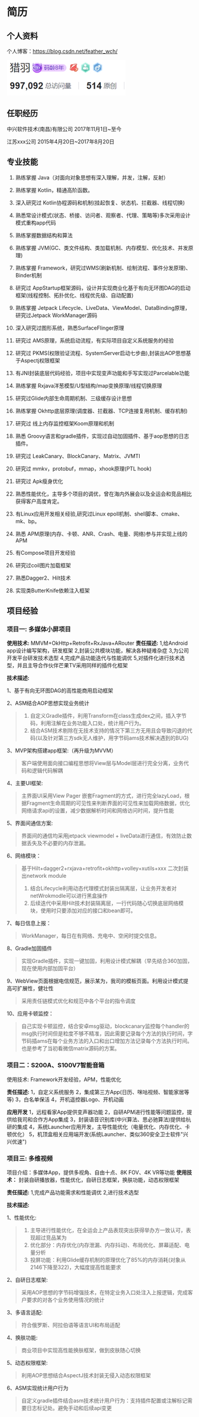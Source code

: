 # 简历

## 个人资料

个人博客：<https://blog.csdn.net/feather_wch/>

![Alt text](image.png)


## 任职经历

中兴软件技术(南昌)有限公司 2017年11月1日\~至今

江苏xxx公司 2015年4月20日\~2017年8月20日

## 专业技能

1. 熟练掌握 Java（对面向对象思想有深入理解，并发，注解，反射）
   
2. 熟练掌握 Kotlin，精通高阶函数。
   
3. 深入研究过 Kotlin协程源码和机制(挂起恢复、状态机、拦截器、线程切换)

4. 熟悉常设计模式(状态、桥接、访问者、观察者、代理、策略等)多次采用设计模式重构app代码
   
5. 熟练掌握数据结构和算法

6. 熟练掌握 JVM(GC、类文件结构、类加载机制、内存模型、优化技术、并发原理)

7.  熟练掌握 Framework，研究过WMS(刷新机制、绘制流程、事件分发原理)、Binder机制

8.  研究过 AppStartup框架源码，设计并实现商业化基于有向无环图DAG的启动框架(线程控制、拓扑优化、线程优先级、自动配置)

9.  熟练掌握 Jetpack Lifecycle、LiveData、ViewModel、DataBinding原理，研究过Jetpack WorkManager源码

10. 深入研究过图形系统，熟悉SurfaceFlinger原理

11. 研究过 AMS原理，系统启动流程，有实际项目自定义系统服务的经验

12. 研究过 PKMS(权限验证流程、SystemServer启动七步曲),封装出AOP思想基于Aspectj权限框架

10. 有JNI封装底层代码经验，项目中实现变声功能和手写实现过Parcelable功能

11. 熟练掌握 Rxjava洋葱模型/U型结构/map变换原理/线程切换原理

12. 研究过Glide内部生命周期机制、三级缓存设计思想

13. 熟练掌握 Okhttp底层原理(调度器、拦截器、TCP连接复用机制、缓存机制)

14. 研究过 线上内存监控框架Koom原理和机制

16. 熟悉 Groovy语言和gradle插件，实现过自动加固插件、基于aop思想的日志插件。

17. 研究过 LeakCanary、BlockCanary、Matrix、JVMTI

18. 研究过 mmkv，protobuf，mmap，xhook原理(PTL hook)

19. 研究过 Apk瘦身优化

20. 熟悉性能优化，主导多个项目的调优，曾在海内外展会以及全运会和竞品相比获得客户高度肯定。

21. 有Linux应用开发相关经验,研究过Linux epoll机制、shell脚本、cmake、mk、bp。

22. 熟悉 APM原理(内存、卡顿、ANR、Crash、电量、网络)参与并实现上线的APM

23. 有Compose项目开发经验

24. 研究过coil图片加载框架

25. 熟悉Dagger2、Hilt技术

26. 实现类ButterKnife依赖注入框架


## 项目经验


### 项目一: 多媒体小屏项目

**使用技术:** 
MMVM+OkHttp+Retrofit+RxJava+ARouter
**责任描述:**
1,给Android app设计编写架构，研发框架
2,封装公共模块功能，解决各种疑难杂症
3,为公司开发平台研发技术选型
4,完成产品功能迭代与性能调优
5,对插件化进行技术选型，并且主导合作伙伴芒果TV采用同样的插件化框架

**技术描述:**

1、基于有向无环图DAG的高性能商用启动框架
> 

2、ASM结合AOP思想实现业务统计
> 1. 自定义Gradle插件，利用Transform在class生成dex之间，插入字节码，利用注解在业务功能入口处，统计用户行为。
> 2. 结合ASM技术剔除在无技术支持的情况下第三方无用且会导致闪退的代码(以及针对第三方sdk无人维护，用字节码ams技术解决遇到的BUG)

3、MVP架构搭建app框架:（再升级为MVVM）
> 客户端使用面向接口编程思想将View层与Model层进行完全分离，业务代码和逻辑代码解耦

4、主要UI框架:
> 主界面UI采用View Pager 嵌套Fragment的方式，进行完全lazyLoad，根据Fragment生命周期的可见性来判断界面的可见性来加载网络数据，优化网络请求api的设置，减少数据解析时间和网络访问时间，提升性能

5、界面间通信方案:
> 界面间的通信均采用jetpack viewmodel + liveData进行通信，有效防止数据丢失及不必要的内存泄漏。

6、网络模块：
> 基于Hilt+dagger2+rxjava+retrofit+okhttp+volley+xutils+xxx 二次封装出network module
> 1. 结合Lifecycle利用动态代理模式封装出隔离层，让业务开发者对netWrokmodle可以进行黑盒操作
> 2. 后续迭代中采用Hilt技术封装隔离层，一行代码随心切换底层网络模块，使用时只要添加对应的接口和bean即可。

7、每日信息上报：
> WorkManager，每日在有网络、充电中、空闲时提交信息。

8、Gradle加固插件
> 实现Gradle插件，实现一键加固，利用设计模式解耦（早先结合360加固，现在使用内部加固平台）

9、WebView页面根据电信规范，展示某为，我司的模板页面。利用设计模式提高可扩展性，健壮性
> 采用责任链模式优化和规范中各个平台的指令调度

10、应用卡顿监控：
> 自己实现卡顿监控，结合安卓msg驱动，blockcanary监控每个handler的msg执行时间但是粒度不够不精准，因此需要记录每个方法的执行时间，字节码插ams在每个业务方法的入口和出口增加方法记录每个方法执行时间。也是参考了当初看微信matrix源码的方案。

### 项目二：S200A、S100V7智能音箱

使用技术: Framework开发经验，APM，性能优化

**责任描述:**
1，自定义系统服务
2，集成第三方App(日历、咪咕视频、智能家居等等)
3，白名单保活
4，开机遥控器Logo、开机动画

**应用开发**
1，远程看家App提供变声器功能
2，自研APM进行性能等问题监控，提供给我司和合作方App集成
3，封装语音识别库(中兴算法、思必驰算法)提供给杭研的集成
4，系统Launcher应用开发，主导性能优化（电量优化、内存优化、卡顿优化）
5，机顶盒相关应用端开发(系统Launcher、类似360安全卫士软件"兴兴优速")

### 项目三: 多维视频

项目介绍：多媒体App，提供多视角、自由十点、8K FOV、4K VR等功能
**使用技术：**
封装自研播放器，性能优化，自研日志框架，换肤功能，动态权限框架

**责任描述:**
1,完成产品功能需求和性能调优
2,进行技术选型

**技术描述:**

1、性能优化:
> 1. 主导进行性能优化，在全运会上产品表现突出获得举办方一致认可，表现超过竞品某为
> 2. 优化部分：内存优化(内存泄漏、内存抖动)、布局优化、屏幕适配、电量分析
> 3. 投屏功能：利用Glide缓存机制的原理优化了85%的内存消耗(对象从2146下降至322)，大幅度提高性能要求

2、自研日志框架:
> 采用AOP思想的字节码增强技术，在特定业务入口处注入上报逻辑，完成客户要求的对各个业务使用情况的统计

3、多语言适配:
> 符合俄罗斯、阿拉伯语等语言UI和布局适配

4、换肤功能:
> 商业项目中实现高性能换肤框架，做到皮肤随心切换

5、动态权限框架:
> 利用AOP思想结合AspectJ技术封装无侵入动态权限框架

6、ASM实现统计用户行为
> 自定义gradle插件结合asm技术统计用户行为：支持插件配置或注解标记需要日志标记处。避免手动和后续api变更





